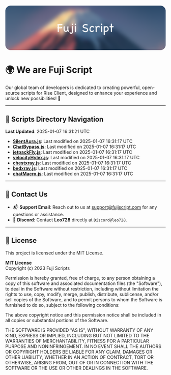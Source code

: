 ![Banner](.github/b.webp)

# 🌍 **We are Fuji Script**

Our global team of developers is dedicated to creating powerful, open-source scripts for Rise Client, designed to enhance your experience and unlock new possibilities! 🌟

---
<!-- SCRIPTS_NAVIGATION_START -->
## 📂 **Scripts Directory Navigation**

**Last Updated**: 2025-01-07 16:31:21 UTC

- **[SilentAura.js](scripts/SilentAura.js)**: Last modified on 2025-01-07 16:31:17 UTC
- **[ChatBypass.js](scripts/ChatBypass.js)**: Last modified on 2025-01-07 16:31:17 UTC
- **[jetpackFly.js](scripts/jetpackFly.js)**: Last modified on 2025-01-07 16:31:17 UTC
- **[velocityHylex.js](scripts/velocityHylex.js)**: Last modified on 2025-01-07 16:31:17 UTC
- **[chestxray.js](scripts/chestxray.js)**: Last modified on 2025-01-07 16:31:17 UTC
- **[bedxray.js](scripts/bedxray.js)**: Last modified on 2025-01-07 16:31:17 UTC
- **[chatMacro.js](scripts/chatMacro.js)**: Last modified on 2025-01-07 16:31:17 UTC

<!-- SCRIPTS_NAVIGATION_END -->

---

## 💬 **Contact Us**  
- 📬 **Support Email**: Reach out to us at [support@fujiscript.com](mailto:support@fujiscript.com) for any questions or assistance.  
- 💬 **Discord**: Contact **Leo728** directly at `Discord@leo728`.

---

## 📜 **License**

This project is licensed under the MIT License.  

**MIT License**  
Copyright (c) 2023 Fuji Scripts  

Permission is hereby granted, free of charge, to any person obtaining a copy of this software and associated documentation files (the "Software"), to deal in the Software without restriction, including without limitation the rights to use, copy, modify, merge, publish, distribute, sublicense, and/or sell copies of the Software, and to permit persons to whom the Software is furnished to do so, subject to the following conditions:  

The above copyright notice and this permission notice shall be included in all copies or substantial portions of the Software.  

THE SOFTWARE IS PROVIDED "AS IS", WITHOUT WARRANTY OF ANY KIND, EXPRESS OR IMPLIED, INCLUDING BUT NOT LIMITED TO THE WARRANTIES OF MERCHANTABILITY, FITNESS FOR A PARTICULAR PURPOSE AND NONINFRINGEMENT. IN NO EVENT SHALL THE AUTHORS OR COPYRIGHT HOLDERS BE LIABLE FOR ANY CLAIM, DAMAGES OR OTHER LIABILITY, WHETHER IN AN ACTION OF CONTRACT, TORT OR OTHERWISE, ARISING FROM, OUT OF OR IN CONNECTION WITH THE SOFTWARE OR THE USE OR OTHER DEALINGS IN THE SOFTWARE.  
